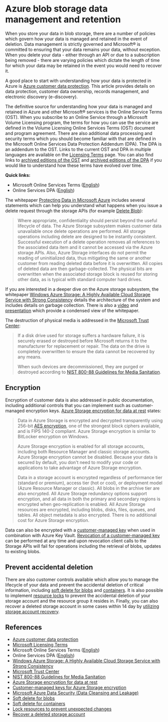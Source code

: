 # Azure blob storage data management and retention

When you store your data in blob storage, there are a number of policies which govern how your data is managed and retained in the event of deletion. Data management is strictly governed and Microsoft&reg; is committed to ensuring that your data remains your data, without exception. When you delete your data - either through an API or due to a subscription being removed - there are varying policies which dictate the length of time for which your data may be retained in the event you would need to recover it.

A good place to start with understanding how your data is protected in Azure is [Azure customer data protection](https://docs.microsoft.com/azure/security/fundamentals/protection-customer-data). This article provides details on data protection, customer data ownership, records management, and electronic discovery (e-discovery).

The definitive source for understanding how your data is managed and retained in Azure and other Microsoft&reg; services is the Online Service Terms (OST). When you subscribe to an Online Service through a Microsoft Volume Licensing program, the terms for how you can use the service are defined in the Volume Licensing Online Services Terms (OST) document and program agreement. There are also additional data processing and security terms which you should become familiar with that are defined in the Microsoft Online Services Data Protection Addendum (DPA). The DPA is an addendum to the OST. Links to the current OST and DPA in multiple languages are available on the [Licensing Terms](https://www.microsoft.com/licensing/product-licensing/products?rtc=1) page. You can also find links to [archived editions of the OST](https://www.microsoftvolumelicensing.com/DocumentSearch.aspx?Mode=3&DocumentTypeId=46&ShowArchived=true) and [archived editions of the DPA](https://www.microsoftvolumelicensing.com/DocumentSearch.aspx?Mode=3&DocumentTypeId=67) if you would like to understand how these terms have evolved over time.

**Quick links:**

- Microsoft Online Services Terms ([English](https://www.microsoftvolumelicensing.com/DocumentSearch.aspx?Mode=3&DocumentTypeId=46))
- Online Services DPA ([English](https://www.microsoftvolumelicensing.com/DocumentSearch.aspx?Mode=3&DocumentTypeId=67))

The whitepaper [Protecting Data in Microsoft Azure](https://go.microsoft.com/fwlink/p/?LinkID=2114156&clcid=0x409&culture=en-us&country=US) includes several statements which can help you understand what happens when you issue a delete request through the storage APIs (for example [Delete Blob](https://docs.microsoft.com/rest/api/storageservices/delete-blob)):

> Where appropriate, confidentiality should persist beyond the useful lifecycle of data. The Azure Storage subsystem makes customer data unavailable once delete operations are performed. All storage operations including delete are designed to be instantly consistent. Successful execution of a delete operation removes all references to the associated data item and it cannot be accessed via the Azure storage APIs. Also, Azure Storage interfaces do not permit the reading of uninitialized data, thus mitigating the same or another customer from reading deleted data before it is overwritten. All copies of deleted data are then garbage-collected. The physical bits are overwritten when the associated storage block is reused for storing other data, as is typical with standard computer hard drives.

If you are interested in a deeper dive on the Azure storage subsystem, the whitepaper [Windows Azure Storage: A Highly Available Cloud Storage Service with Strong Consistency](https://sigops.org/s/conferences/sosp/2011/current/2011-Cascais/printable/11-calder.pdf) details the architecture of the system and includes details on garbage collection. There is also a [video](https://www.youtube.com/watch?v=QnYdbQO0yj4) and [presentation](https://sigops.org/sosp/sosp11/current/2011-Cascais/11-calder.pptx) which provide a condensed view of the whitepaper.

The destruction of physical media is addressed in the [Microsoft Trust Center](https://www.microsoft.com/trust-center/privacy):

> If a disk drive used for storage suffers a hardware failure, it is securely erased or destroyed before Microsoft returns it to the manufacturer for replacement or repair. The data on the drive is completely overwritten to ensure the data cannot be recovered by any means.
>
> When such devices are decommissioned, they are purged or destroyed according to [NIST 800-88 Guidelines for Media Sanitation](https://go.microsoft.com/fwlink/p/?linkid=2114410).

## Encryption

Encryption of customer data is also addressed in public documentation, including additional controls that you can implement such as customer-managed encryption keys. [Azure Storage encryption for data at rest](https://docs.microsoft.com/azure/storage/common/storage-service-encryption) states:

> Data in Azure Storage is encrypted and decrypted transparently using 256-bit [AES encryption](https://en.wikipedia.org/wiki/Advanced_Encryption_Standard), one of the strongest block ciphers available, and is FIPS 140-2 compliant. Azure Storage encryption is similar to BitLocker encryption on Windows.
>
> Azure Storage encryption is enabled for all storage accounts, including both Resource Manager and classic storage accounts. Azure Storage encryption cannot be disabled. Because your data is secured by default, you don't need to modify your code or applications to take advantage of Azure Storage encryption.
>
> Data in a storage account is encrypted regardless of performance tier (standard or premium), access tier (hot or cool), or deployment model (Azure Resource Manager or classic). All blobs in the archive tier are also encrypted. All Azure Storage redundancy options support encryption, and all data in both the primary and secondary regions is encrypted when geo-replication is enabled. All Azure Storage resources are encrypted, including blobs, disks, files, queues, and tables. All object metadata is also encrypted. There is no additional cost for Azure Storage encryption.

Data can also be encrypted with a [customer-managed key](https://docs.microsoft.com/azure/storage/common/customer-managed-keys-overview) when used in combination with Azure Key Vault. [Revocation of a customer-managed key](https://docs.microsoft.com/azure/storage/common/customer-managed-keys-overview#revoke-access-to-customer-managed-keys) can be performed at any time and upon revocation client calls to the Storage APIs will fail for operations including the retrieval of blobs, updates to existing blobs.

## Prevent accidental deletion

There are also customer controls available which allow you to manage the lifecycle of your data and prevent the accidental deletion of critical information, including [soft delete for blobs](https://docs.microsoft.com/azure/storage/blobs/soft-delete-blob-overview) and [containers](https://docs.microsoft.com/azure/storage/blobs/soft-delete-container-overview). It is also possible to implement [resource locks](https://docs.microsoft.com/azure/azure-resource-manager/management/lock-resources) to prevent the accidental deletion of your storage account and the resource group it resides in. Finally, you can also recover a deleted storage account in some cases within 14 day by [utilizing storage account recovery](https://docs.microsoft.com/azure/storage/common/storage-account-recover).

## References

- [Azure customer data protection](https://docs.microsoft.com/azure/security/fundamentals/protection-customer-data)
- [Microsoft Licensing Terms](https://www.microsoft.com/licensing/product-licensing/products?rtc=1)
- Microsoft Online Services Terms ([English](https://www.microsoftvolumelicensing.com/DocumentSearch.aspx?Mode=3&DocumentTypeId=46))
- Online Services DPA ([English](https://www.microsoftvolumelicensing.com/DocumentSearch.aspx?Mode=3&DocumentTypeId=67))
- [Windows Azure Storage: A Highly Available Cloud Storage Service with Strong Consistency](https://sigops.org/s/conferences/sosp/2011/current/2011-Cascais/printable/11-calder.pdf)
- [Microsoft Trust Center](https://www.microsoft.com/trust-center/privacy)
- [NIST 800-88 Guidelines for Media Sanitation](https://go.microsoft.com/fwlink/p/?linkid=2114410)
- [Azure Storage encryption for data at rest](https://docs.microsoft.com/azure/storage/common/storage-service-encryption)
- [Customer-managed keys for Azure Storage encryption](https://docs.microsoft.com/azure/storage/common/customer-managed-keys-overview)
- [Microsoft Azure Data Security (Data Cleansing and Leakage)](https://docs.microsoft.com/en-us/archive/blogs/walterm/microsoft-azure-data-security-data-cleansing-and-leakage)
- [Soft delete for blobs](https://docs.microsoft.com/en-us/azure/storage/blobs/soft-delete-blob-overview)
- [Soft delete for containers](https://docs.microsoft.com/azure/storage/blobs/soft-delete-container-overview)
- [Lock resources to prevent unexpected changes](https://docs.microsoft.com/azure/azure-resource-manager/management/lock-resources)
- [Recover a deleted storage account](https://docs.microsoft.com/azure/storage/common/storage-account-recover)
